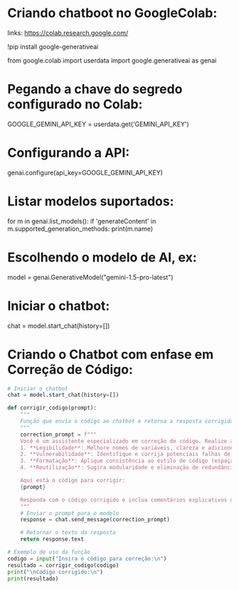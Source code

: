 # Criando chatboot no GoogleColab:

links: https://colab.research.google.com/

!pip install google-generativeai

from google.colab import userdata
import google.generativeai as genai

# Pegando a chave do segredo configurado no Colab:
GOOGLE_GEMINI_API_KEY = userdata.get('GEMINI_API_KEY')

# Configurando a API:
genai.configure(api_key=GOOGLE_GEMINI_API_KEY)

# Listar modelos suportados:
for m in genai.list_models():
    if 'generateContent' in m.supported_generation_methods:
        print(m.name)

# Escolhendo o modelo de AI, ex:
 model = genai.GenerativeModel("gemini-1.5-pro-latest")

 # Iniciar o chatbot:
chat = model.start_chat(history=[])

# Criando o Chatbot com enfase em Correção de Código:
```python
# Iniciar o chatbot
chat = model.start_chat(history=[])

def corrigir_codigo(prompt):
    """
    Função que envia o código ao chatbot e retorna a resposta corrigida.
    """
    correction_prompt = f"""
    Você é um assistente especializado em correção de código. Realize as seguintes melhorias:
    1. **Legibilidade**: Melhore nomes de variáveis, clareza e adicione comentários úteis.
    2. **Vulnerabilidade**: Identifique e corrija potenciais falhas de segurança.
    3. **Formatação**: Aplique consistência ao estilo de código (espaçamento, indentação, etc.).
    4. **Reutilização**: Sugira modularidade e eliminação de redundâncias.

    Aqui está o código para corrigir:
    {prompt}

    Responda com o código corrigido e inclua comentários explicativos quando necessário.
    """
    # Enviar o prompt para o modelo
    response = chat.send_message(correction_prompt)

    # Retornar o texto da resposta
    return response.text

# Exemplo de uso da função
codigo = input("Insira o código para correção:\n")
resultado = corrigir_codigo(codigo)
print("\nCódigo corrigido:\n")
print(resultado)
